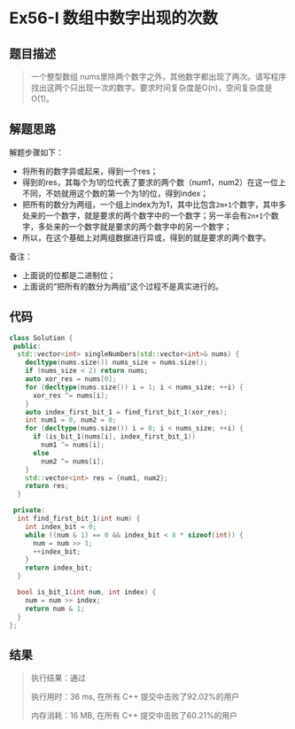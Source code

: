# Ex56-I 数组中数字出现的次数

## 题目描述

> 一个整型数组 nums里除两个数字之外，其他数字都出现了两次。请写程序找出这两个只出现一次的数字。要求时间复杂度是O(n)，空间复杂度是O(1)。

## 解题思路

解题步骤如下：

* 将所有的数字异或起来，得到一个res；
* 得到的res，其每个为1的位代表了要求的两个数（num1，num2）在这一位上不同，不妨就用这个数的第一个为1的位，得到index；
* 把所有的数分为两组，一个组上index为为1，其中比包含`2m+1`个数字，其中多处来的一个数字，就是要求的两个数字中的一个数字；另一半会有`2n+1`个数字，多处来的一个数字就是要求的两个数字中的另一个数字；
* 所以，在这个基础上对两组数据进行异或，得到的就是要求的两个数字。

备注：

* 上面说的位都是二进制位；
* 上面说的“把所有的数分为两组”这个过程不是真实进行的。

## 代码

```cpp
class Solution {
 public:
  std::vector<int> singleNumbers(std::vector<int>& nums) {
    decltype(nums.size()) nums_size = nums.size();
    if (nums_size < 2) return nums;
    auto xor_res = nums[0];
    for (decltype(nums.size()) i = 1; i < nums_size; ++i) {
      xor_res ^= nums[i];
    }
    auto index_first_bit_1 = find_first_bit_1(xor_res);
    int num1 = 0, num2 = 0;
    for (decltype(nums.size()) i = 0; i < nums_size; ++i) {
      if (is_bit_1(nums[i], index_first_bit_1))
        num1 ^= nums[i];
      else
        num2 ^= nums[i];
    }
    std::vector<int> res = {num1, num2};
    return res;
  }

 private:
  int find_first_bit_1(int num) {
    int index_bit = 0;
    while ((num & 1) == 0 && index_bit < 8 * sizeof(int)) {
      num = num >> 1;
      ++index_bit;
    }
    return index_bit;
  }

  bool is_bit_1(int num, int index) {
    num = num >> index;
    return num & 1;
  }
};
```

## 结果

> 执行结果：通过
>
> 执行用时：36 ms, 在所有 C++ 提交中击败了92.02%的用户
>
> 内存消耗：16 MB, 在所有 C++ 提交中击败了60.21%的用户
